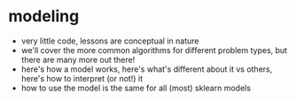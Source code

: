 modeling
========

- very little code, lessons are conceptual in nature
- we'll cover the more common algorithms for different problem types, but there
  are many more out there!
- here's how a model works, here's what's different about it vs others, here's
  how to interpret (or not!) it
- how to use the model is the same for all (most) sklearn models
